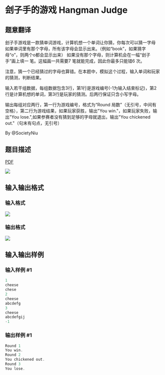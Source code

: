 # 刽子手的游戏 Hangman Judge

## 题意翻译

刽子手游戏是一款猜单词游戏，计算机想一个单词让你猜，你每次可以猜一字母 如果单词里有那个字母，所有该字母会显示出来。（例如“book”，如果猜字母“o”，则两个o都会显示出来） 如果没有那个字母，则计算机会在一幅“刽子手”画上填一 笔。这幅画一共需要7 笔就能完成，因此你最多只能错6 次。

注意，猜一个已经猜过的字母也算错。在本题中，模拟这个过程，输入单词和玩家的猜测，判断结果。

输入若干组数据，每组数据包含3行，第1行是游戏编号(-1为输入结束标记)，第2行是计算机想的单词，第3行是玩家的猜测。后两行保证只含小写字母。

输出每组对应两行，第一行为游戏编号，格式为“Round 局数”（无引号，中间有空格），第二行为游戏结果，如果玩家获胜，输出"You win."，如果玩家失败，输出"You lose.",如果参赛者没有猜到足够的字母就退出，输出"You chickened out."（句末有句点，无引号）

By @SocietyNiu 

## 题目描述

[problemUrl]: https://uva.onlinejudge.org/index.php?option=com_onlinejudge&Itemid=8&category=6&page=show_problem&problem=430

[PDF](https://uva.onlinejudge.org/external/4/p489.pdf)

![](https://cdn.luogu.com.cn/upload/vjudge_pic/UVA489/5235bc315d8684bc30728d37f52e7f53bcd8dccb.png)

## 输入输出格式

### 输入格式

![](https://cdn.luogu.com.cn/upload/vjudge_pic/UVA489/c4ea20c647fbaae88cdeb4ee1428a3bc412a001f.png)

### 输出格式

![](https://cdn.luogu.com.cn/upload/vjudge_pic/UVA489/1fdc8a8950ad27b9c821b2ad0fbaf563f3f4bca0.png)

## 输入输出样例

### 输入样例 #1

```cpp
1
cheese
chese
2
cheese
abcdefg
3
cheese
abcdefgij
-1
```


### 输出样例 #1

```cpp
Round 1
You win.
Round 2
You chickened out.
Round 3
You lose.
```


